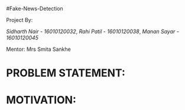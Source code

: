 
#Fake-News-Detection

Project By: 

*Sidharth Nair - 16010120032*,
*Rahi Patil - 16010120038*,
*Manan Sayar - 16010120045*


Mentor: Mrs Smita Sankhe 


# PROBLEM STATEMENT:



# MOTIVATION:




